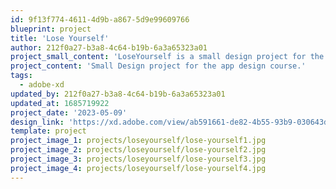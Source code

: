 ```yaml
---
id: 9f13f774-4611-4d9b-a867-5d9e99609766
blueprint: project
title: 'Lose Yourself'
author: 212f0a27-b3a8-4c64-b19b-6a3a65323a01
project_small_content: 'LoseYourself is a small design project for the app design exam. This is a travel app to organize some trips.'
project_content: 'Small Design project for the app design course.'
tags:
  - adobe-xd
updated_by: 212f0a27-b3a8-4c64-b19b-6a3a65323a01
updated_at: 1685719922
project_date: '2023-05-09'
design_link: 'https://xd.adobe.com/view/ab591661-de82-4b55-93b9-030643de665d-fe0a/'
template: project
project_image_1: projects/loseyourself/lose-yourself1.jpg
project_image_2: projects/loseyourself/lose-yourself2.jpg
project_image_3: projects/loseyourself/lose-yourself3.jpg
project_image_4: projects/loseyourself/lose-yourself4.jpg
---
```


